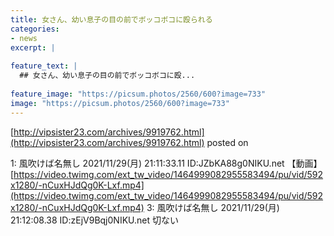 ```yaml
---
title: 女さん、幼い息子の目の前でボッコボコに殴られる
categories:
- news
excerpt: |
  
feature_text: |
  ## 女さん、幼い息子の目の前でボッコボコに殴...
  
feature_image: "https://picsum.photos/2560/600?image=733"
image: "https://picsum.photos/2560/600?image=733"
---
```


[http://vipsister23.com/archives/9919762.html](http://vipsister23.com/archives/9919762.html)
posted on 

<!--more-->

1: 風吹けば名無し 2021/11/29(月) 21:11:33.11 ID:JZbKA88g0NIKU.net 【動画】[https://video.twimg.com/ext_tw_video/1464999082955583494/pu/vid/592x1280/-nCuxHJdQg0K-Lxf.mp4](https://video.twimg.com/ext_tw_video/1464999082955583494/pu/vid/592x1280/-nCuxHJdQg0K-Lxf.mp4) 3: 風吹けば名無し 2021/11/29(月) 21:12:08.38 ID:zEjV9Bqj0NIKU.net 切ない

